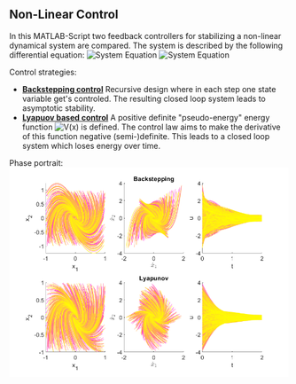 ## Non-Linear Control

In this MATLAB-Script two feedback controllers for stabilizing a non-linear dynamical system are compared. The system is described by the following differential equation:
![System Equation](https://latex.codecogs.com/svg.image?\dot{x}_1=x_2&space;-&space;x_1^3&space;)
![System Equation](https://latex.codecogs.com/svg.image?\dot{x}_2=u&space;)

Control strategies:
* [**Backstepping control**](https://en.wikipedia.org/wiki/Backstepping)  Recursive design where in each step one state variable get's controled. The resulting closed loop system leads to asymptotic stability.
* [**Lyapuov based control**](https://en.wikipedia.org/wiki/Control-Lyapunov_function)  A positive definite "pseudo-energy" energy function ![V(x)](https://latex.codecogs.com/svg.image?\inline&space;V(x)=||&space;x&space;||^2) is defined. The control law aims to make the derivative of this function negative (semi-)definite. This leads to a closed loop system which loses energy over time.

Phase portrait:
![Image of phase portrait](phase-portrait.png)